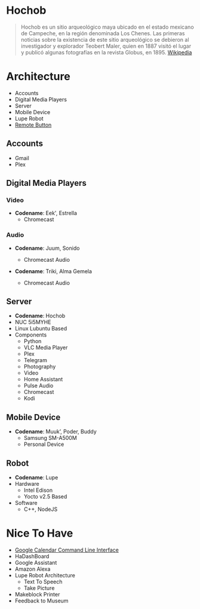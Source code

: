 # Hochob

> Hochob es un sitio arqueológico maya ubicado en el estado mexicano de Campeche, en la región denominada Los Chenes. Las primeras noticias sobre la existencia de este sitio arqueológico se debieron al investigador y explorador Teobert Maler, quien en 1887 visitó el lugar y publicó algunas fotografías en la revista Globus, en 1895. [Wikipedia](https://es.wikipedia.org/wiki/Hochob)

# Architecture

- Accounts
- Digital Media Players
- Server
- Mobile Device
- Lupe Robot
- [Remote Button](http://electronics.stackexchange.com/questions/255922/esp8266-driving-relay-and-reading-button)

## Accounts

- Gmail
- Plex

## Digital Media Players

### Video

- __Codename__: Eek', Estrella
  - Chromecast

### Audio

- __Codename__: Juum, Sonido
  - Chromecast Audio

- __Codename__: Triki, Alma Gemela
  - Chromecast Audio

## Server

- __Codename__: Hochob
- NUC 5i5MYHE 
- Linux Lubuntu Based
- Components
  - Python
  - VLC Media Player
  - Plex
  - Telegram
  - Photography
  - Video
  - Home Assistant
  - Pulse Audio
  - Chromecast
  - Kodi

## Mobile Device

- __Codename__:  Muuk’, Poder, Buddy
  - Samsung SM-A500M
  - Personal Device

## Robot

- __Codename__:  Lupe
- Hardware
  - Intel Edison
  - Yocto v2.5 Based
- Software
  - C++, NodeJS

# Nice To Have

- [Google Calendar Command Line Interface](https://github.com/insanum/gcalcli)
- HaDashBoard
- Google Assistant
- Amazon Alexa
- Lupe Robot Architecture
  - Text To Speech
  - Take Picture
- Makeblock Printer
- Feedback to Museum
